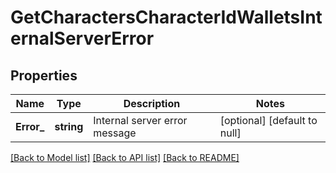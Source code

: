 # GetCharactersCharacterIdWalletsInternalServerError

## Properties
Name | Type | Description | Notes
------------ | ------------- | ------------- | -------------
**Error_** | **string** | Internal server error message | [optional] [default to null]

[[Back to Model list]](../README.md#documentation-for-models) [[Back to API list]](../README.md#documentation-for-api-endpoints) [[Back to README]](../README.md)


